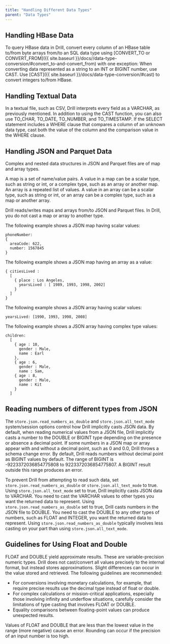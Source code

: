 ```yaml
---
title: "Handling Different Data Types"
parent: "Data Types"
---
```

## Handling HBase Data
To query HBase data in Drill, convert every column of an HBase table to/from byte arrays from/to an SQL data type using [CONVERT_TO or CONVERT_FROM]({{ site.baseurl }}/docs//data-type-conversion/#convert_to-and-convert_from) with one exception: When converting data represented as a string to an INT or BIGINT number, use CAST. Use [CAST]({{ site.baseurl }}/docs/data-type-conversion/#cast) to convert integers to/from HBase.

## Handling Textual Data
In a textual file, such as CSV, Drill interprets every field as a VARCHAR, as previously mentioned. In addition to using the CAST function, you can also use TO_CHAR, TO_DATE, TO_NUMBER, and TO_TIMESTAMP. If the SELECT statement includes a WHERE clause that compares a column of an unknown data type, cast both the value of the column and the comparison value in the WHERE clause.

## Handling JSON and Parquet Data
Complex and nested data structures in JSON and Parquet files are of map and array types.

A map is a set of name/value pairs. A value in a map can be a scalar type, such as string or int, or a complex type, such as an array or another map.
An array is a repeated list of values. A value in an array can be a scalar type, such as string or int, or an array can be a complex type, such as a map or another array.

Drill reads/writes maps and arrays from/to JSON and Parquet files. In Drill, you do not cast a map or array to another type.

The following example shows a JSON map having scalar values:

    phoneNumber: 
    { 
      areaCode: 622, 
      number: 1567845
    }

The following example shows a JSON map having an array as a value:

    { citiesLived : 
      [ 
        { place : Los Angeles,       
          yearsLived : [ 1989, 1993, 1998, 2002]     
        } 
      ] 
    }

The following example shows a JSON array having scalar values:

    yearsLived: [1990, 1993, 1998, 2008]

The following example shows a JSON array having complex type values:

    children: 
      [ 
        { age : 10,
          gender : Male,
          name : Earl
        },
        { age : 6,
          gender : Male,
          name : Sam,
        { age : 8,
          gender : Male,
          name : Kit
        }
      ]
  

## Reading numbers of different types from JSON

The `store.json.read_numbers_as_double` and `store.json.all_text_mode` system/session options control how Drill implicitly casts JSON data. By default, when reading numerical values from a JSON file, Drill implicitly casts a number to the DOUBLE or BIGINT type depending on the presence or absence a decimal point. If some numbers in a JSON map or array appear with and without a decimal point, such as 0 and 0.0, Drill throws a schema change error. By default, Drill reads numbers without decimal point as BIGINT values by default. The range of BIGINT is -9223372036854775808 to 9223372036854775807. A BIGINT result outside this range produces an error. 

To prevent Drill from attempting to read such data, set `store.json.read_numbers_as_double` or `store.json.all_text_mode` to true. Using `store.json.all_text_mode` set to true, Drill implicitly casts JSON data to VARCHAR. You need to cast the VARCHAR values to other types you want the returned data to represent. Using `store.json.read_numbers_as_double` set to true, Drill casts numbers in the JSON file to DOUBLE. You need to cast the DOUBLE to any other types of numbers, such as FLOAT and INTEGER, you want the returned data to represent. Using `store.json.read_numbers_as_double` typically involves less casting on your part than using `store.json.all_text_mode`.

## Guidelines for Using Float and Double

FLOAT and DOUBLE yield approximate results. These are variable-precision numeric types. Drill does not cast/convert all values precisely to the internal format, but instead stores approximations. Slight differences can occur in the value stored and retrieved. The following guidelines are recommended:

* For conversions involving monetary calculations, for example, that require precise results use the decimal type instead of float or double.
* For complex calculations or mission-critical applications, especially those involving infinity and underflow situations, carefully consider the limitations of type casting that involves FLOAT or DOUBLE.
* Equality comparisons between floating-point values can produce unexpected results.

Values of FLOAT and DOUBLE that are less than the lowest value in the range (more negative) cause an error. Rounding can occur if the precision of an input number is too high. 